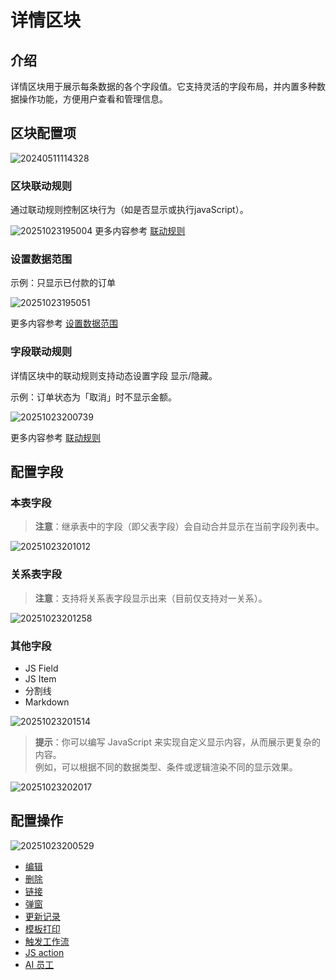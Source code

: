 # 详情区块

## 介绍

详情区块用于展示每条数据的各个字段值。它支持灵活的字段布局，并内置多种数据操作功能，方便用户查看和管理信息。

## 区块配置项

![20240511114328](https://static-docs.nocobase.com/20240511114328.png)

### 区块联动规则

通过联动规则控制区块行为（如是否显示或执行javaScript）。

![20251023195004](https://static-docs.nocobase.com/20251023195004.png)
更多内容参考 [联动规则](/handbook/ui/blocks/linkage-rule)

### 设置数据范围

示例：只显示已付款的订单

![20251023195051](https://static-docs.nocobase.com/20251023195051.png)

更多内容参考 [设置数据范围](/handbook/ui/blocks/block-settings/data-scope)

### 字段联动规则

详情区块中的联动规则支持动态设置字段 显示/隐藏。

示例：订单状态为「取消」时不显示金额。

![20251023200739](https://static-docs.nocobase.com/20251023200739.png)

更多内容参考 [联动规则](/handbook/ui/blocks/linkage-rule)

## 配置字段

### 本表字段

> **注意**：继承表中的字段（即父表字段）会自动合并显示在当前字段列表中。

![20251023201012](https://static-docs.nocobase.com/20251023201012.png)

### 关系表字段

> **注意**：支持将关系表字段显示出来（目前仅支持对一关系）。

![20251023201258](https://static-docs.nocobase.com/20251023201258.png)


### 其他字段
- JS Field
- JS Item
- 分割线
- Markdown

![20251023201514](https://static-docs.nocobase.com/20251023201514.png)

> **提示**：你可以编写 JavaScript 来实现自定义显示内容，从而展示更复杂的内容。  
> 例如，可以根据不同的数据类型、条件或逻辑渲染不同的显示效果。

![20251023202017](https://static-docs.nocobase.com/20251023202017.png)



## 配置操作

![20251023200529](https://static-docs.nocobase.com/20251023200529.png)

- [编辑](/handbook/ui/actions/types/edit)
- [删除](/handbook/ui/actions/types/delete)
- [链接](/handbook/ui/actions/types/link)
- [弹窗](/handbook/ui/actions/types/pop-up)
- [更新记录](/handbook/ui/actions/types/update-record)
- [模板打印](/handbook/action-template-print)
- [触发工作流](/handbook/action-trigger-workflow)
- [JS action ](/handbook/action-js-action)
- [AI 员工](/handbook/action-ai-employee)
